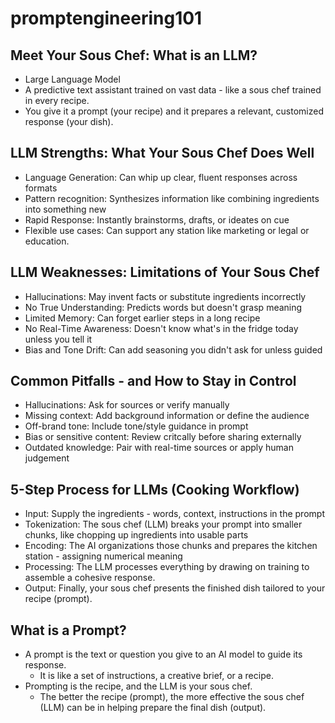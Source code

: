 # promptengineering101

## Meet Your Sous Chef: What is an LLM?
* Large Language Model
* A predictive text assistant trained on vast data - like a sous chef trained in every recipe.
* You give it a prompt (your recipe) and it prepares a relevant, customized response (your dish).

## LLM Strengths: What Your Sous Chef Does Well
* Language Generation: Can whip up clear, fluent responses across formats
* Pattern recognition: Synthesizes information like combining ingredients into something new
* Rapid Response: Instantly brainstorms, drafts, or ideates on cue
* Flexible use cases: Can support any station like marketing or legal or education.

## LLM Weaknesses: Limitations of Your Sous Chef
* Hallucinations: May invent facts or substitute ingredients incorrectly
* No True Understanding: Predicts words but doesn't grasp meaning
* Limited Memory: Can forget earlier steps in a long recipe
* No Real-Time Awareness: Doesn't know what's in the fridge today unless you tell it
* Bias and Tone Drift: Can add seasoning you didn't ask for unless guided

## Common Pitfalls - and How to Stay in Control
* Hallucinations: Ask for sources or verify manually
* Missing context: Add background information or define the audience
* Off-brand tone: Include tone/style guidance in prompt
* Bias or sensitive content: Review critcally before sharing externally
* Outdated knowledge: Pair with real-time sources or apply human judgement

## 5-Step Process for LLMs (Cooking Workflow)
* Input: Supply the ingredients - words, context, instructions in the prompt
* Tokenization: The sous chef (LLM) breaks your prompt into smaller chunks, like chopping up ingredients into usable parts
* Encoding: The AI organizations those chunks and prepares the kitchen station - assigning numerical meaning
* Processing: The LLM processes everything by drawing on training to assemble a cohesive response.
* Output: Finally, your sous chef presents the finished dish tailored to your recipe (prompt).

## What is a Prompt?
* A prompt is the text or question you give to an AI model to guide its response.
  * It is like a set of instructions, a creative brief, or a recipe.
* Prompting is the recipe, and the LLM is your sous chef.
  * The better the recipe (prompt), the more effective the sous chef (LLM) can be in helping prepare the final dish (output).
